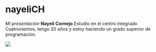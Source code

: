# nayeliCH
_Mi presentación_
**Nayeli Cornejo**
Estudio en el centro integrado Cuatrovientos, tengo 20 años y estoy haciendo un grado superior de programación.


![](https://media.floresfrescasonline.com/product/rosas-azules-800x800_7PhYUEG.jpeg)
